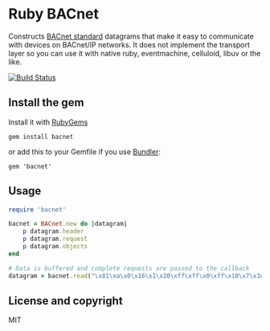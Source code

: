 # Ruby BACnet

Constructs [BACnet standard](https://en.wikipedia.org/wiki/BACnet) datagrams that make it easy to communicate with devices on BACnet/IP networks.
It does not implement the transport layer so you can use it with native ruby, eventmachine, celluloid, libuv or the like.

[![Build Status](https://travis-ci.org/acaprojects/ruby-bacnet.svg?branch=master)](https://travis-ci.org/acaprojects/ruby-bacnet)



## Install the gem

Install it with [RubyGems](https://rubygems.org/)

    gem install bacnet

or add this to your Gemfile if you use [Bundler](http://gembundler.com/):

    gem 'bacnet'



## Usage

```ruby
require 'bacnet'

bacnet = BACnet.new do |datagram|
    p datagram.header
    p datagram.request
    p datagram.objects
end

# Data is buffered and complete requests are passed to the callback
datagram = bacnet.read("\x81\xa\x0\x16\x1\x20\xff\xff\x0\xff\x10\x7\x3d\x8\x00SYNERGY")

```



## License and copyright

MIT

